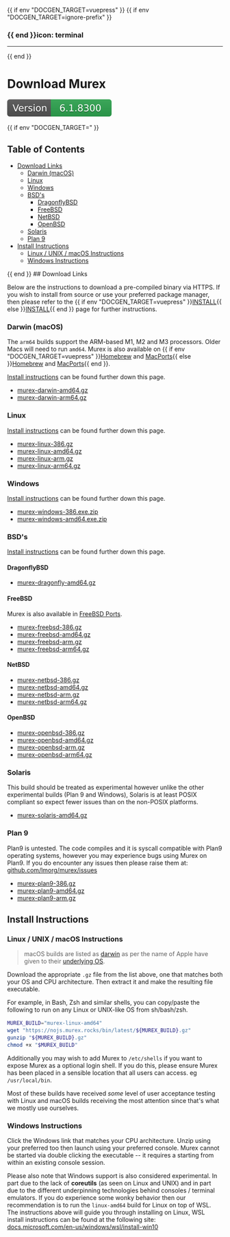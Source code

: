 {{ if env "DOCGEN_TARGET=vuepress" }}
{{ if env "DOCGEN_TARGET=ignore-prefix" }}
### {{ end }}icon: terminal

---
{{ end }}<h1>Download Murex</h1>

[![Version](version.svg)](DOWNLOAD.md)

{{ if env "DOCGEN_TARGET=" }}<h2>Table of Contents</h2>

<div id="toc">

- [Download Links](#download-links)
  - [Darwin (macOS)](#darwin-macos)
  - [Linux](#linux)
  - [Windows](#windows)
  - [BSD's](#bsds)
    - [DragonflyBSD](#dragonflybsd)
    - [FreeBSD](#freebsd)
    - [NetBSD](#netbsd)
    - [OpenBSD](#openbsd)
  - [Solaris](#solaris)
  - [Plan 9](#plan-9)
- [Install Instructions](#install-instructions)
  - [Linux / UNIX / macOS Instructions](#linux--unix--macos-instructions)
  - [Windows Instructions](#windows-instructions)

</div>
{{ end }}
## Download Links

Below are the instructions to download a pre-compiled binary via HTTPS. If you
wish to install from source or use your preferred package manager, then please
refer to the {{ if env "DOCGEN_TARGET=vuepress" }}[INSTALL](INSTALL.md){{ else }}[INSTALL](INSTALL.md){{ end }} page for further instructions.

### Darwin (macOS)

The `arm64` builds support the ARM-based M1, M2 and M3 processors. Older Macs
will need to run `amd64`. Murex is also available on {{ if env "DOCGEN_TARGET=vuepress" }}[Homebrew](install.html#homebrew) and [MacPorts](install.html#macports){{ else }}[Homebrew](INSTALL.md#homebrew) and [MacPorts](INSTALL.md#macports){{ end }}.


[Install instructions](#linux-unix-macos-instructions) 
can be found further down this page.

* [murex-darwin-amd64.gz](https://nojs.murex.rocks/bin/latest/murex-darwin-amd64.gz)
* [murex-darwin-arm64.gz](https://nojs.murex.rocks/bin/latest/murex-darwin-amd64.gz)

### Linux

[Install instructions](#linux-unix-macos-instructions)
can be found further down this page.

* [murex-linux-386.gz](https://nojs.murex.rocks/bin/latest/murex-linux-386.gz)
* [murex-linux-amd64.gz](https://nojs.murex.rocks/bin/latest/murex-linux-amd64.gz)
* [murex-linux-arm.gz](https://nojs.murex.rocks/bin/latest/murex-linux-arm.gz)
* [murex-linux-arm64.gz](https://nojs.murex.rocks/bin/latest/murex-linux-arm64.gz)

### Windows

[Install instructions](#windows-instructions)
can be found further down this page.

* [murex-windows-386.exe.zip](https://nojs.murex.rocks/bin/latest/murex-windows-386.exe.zip)
* [murex-windows-amd64.exe.zip](https://nojs.murex.rocks/bin/latest/murex-windows-amd64.exe.zip)

### BSD's

[Install instructions](#linux-unix-macos-instructions)
can be found further down this page.

#### DragonflyBSD

* [murex-dragonfly-amd64.gz](https://nojs.murex.rocks/bin/latest/murex-dragonfly-amd64.gz)

#### FreeBSD

Murex is also available in [FreeBSD Ports](https://murex.rocks/INSTALL.html#freebsd-ports).

* [murex-freebsd-386.gz](https://nojs.murex.rocks/bin/latest/murex-freebsd-386.gz)
* [murex-freebsd-amd64.gz](https://nojs.murex.rocks/bin/latest/murex-freebsd-amd64.gz)
* [murex-freebsd-arm.gz](https://nojs.murex.rocks/bin/latest/murex-freebsd-arm.gz)
* [murex-freebsd-arm64.gz](https://nojs.murex.rocks/bin/latest/murex-freebsd-arm64.gz)

#### NetBSD

* [murex-netbsd-386.gz](https://nojs.murex.rocks/bin/latest/murex-netbsd-386.gz)
* [murex-netbsd-amd64.gz](https://nojs.murex.rocks/bin/latest/murex-netbsd-amd64.gz)
* [murex-netbsd-arm.gz](https://nojs.murex.rocks/bin/latest/murex-netbsd-arm.gz)
* [murex-netbsd-arm64.gz](https://nojs.murex.rocks/bin/latest/murex-netbsd-arm64.gz)

#### OpenBSD

* [murex-openbsd-386.gz](https://nojs.murex.rocks/bin/latest/murex-openbsd-386.gz)
* [murex-openbsd-amd64.gz](https://nojs.murex.rocks/bin/latest/murex-openbsd-amd64.gz)
* [murex-openbsd-arm.gz](https://nojs.murex.rocks/bin/latest/murex-openbsd-arm.gz)
* [murex-openbsd-arm64.gz](https://nojs.murex.rocks/bin/latest/murex-openbsd-arm64.gz)

### Solaris

This build should be treated as experimental however unlike the other
experimental builds (Plan 9 and Windows), Solaris is at least POSIX compliant
so expect fewer issues than on the non-POSIX platforms.

* [murex-solaris-amd64.gz](https://nojs.murex.rocks/bin/latest/murex-solaris-amd64.gz) 

### Plan 9

Plan9 is untested. The code compiles and it is syscall compatible with Plan9
operating systems, however you may experience bugs using Murex on Plan9. If
you do encounter any issues then please raise them at:
[github.com/lmorg/murex/issues](https://github.com/lmorg/murex/issues)

* [murex-plan9-386.gz](https://nojs.murex.rocks/bin/latest/murex-plan9-386.gz)
* [murex-plan9-amd64.gz](https://nojs.murex.rocks/bin/latest/murex-plan9-amd64.gz)
* [murex-plan9-arm.gz](https://nojs.murex.rocks/bin/latest/murex-plan9-arm.gz)

## Install Instructions

### Linux / UNIX / macOS Instructions

> macOS builds are listed as [darwin](https://en.wikipedia.org/wiki/Darwin_(operating_system))
> as per the name of Apple have given to their [underlying OS](https://en.wikipedia.org/wiki/MacOS#Architecture).

Download the appropriate `.gz` file from the list above, one that matches both
your OS and CPU architecture. Then extract it and make the resulting file
executable.

For example, in Bash, Zsh and similar shells, you can copy/paste the following
to run on any Linux or UNIX-like OS from sh/bash/zsh. 

```sh
MUREX_BUILD="murex-linux-amd64"
wget "https://nojs.murex.rocks/bin/latest/${MUREX_BUILD}.gz"
gunzip "${MUREX_BUILD}.gz"
chmod +x "$MUREX_BUILD"
```

Additionally you may wish to add Murex to `/etc/shells` if you want to expose
Murex as a optional login shell. If you do this, please ensure Murex has been
placed in a sensible location that all users can access. eg `/usr/local/bin`.

Most of these builds have received _some_ level of user acceptance testing with
Linux and macOS builds receiving the most attention since that's what we mostly
use ourselves.

### Windows Instructions

Click the Windows link that matches your CPU architecture. Unzip using your
preferred too then launch using your preferred console. Murex cannot be
started via double clicking the executable -- it requires a starting from
within an existing console session.

Please also note that Windows support is also considered experimental. In part
due to the lack of **coreutils** (as seen on Linux and UNIX) and in part due to
the different underpinning technologies behind consoles / terminal emulators.
If you do experience some wonky behavior then our recommendation is to run the
`linux-amd64` build for Linux on top of WSL. The instructions above will guide
you through installing on Linux, WSL install instructions can be found at the
following site: [docs.microsoft.com/en-us/windows/wsl/install-win10](https://docs.microsoft.com/en-us/windows/wsl/install-win10)
